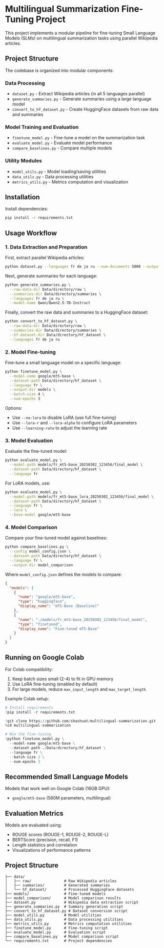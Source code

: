 # Multilingual Summarization Fine-Tuning Project

This project implements a modular pipeline for fine-tuning Small Language Models (SLMs) on multilingual summarization tasks using parallel Wikipedia articles.

## Project Structure

The codebase is organized into modular components:

### Data Processing
- `dataset.py` - Extract Wikipedia articles (in all 5 languages parallel)
- `generate_summaries.py` - Generate summaries using a large language model
- `convert_to_hf_dataset.py` - Create HuggingFace datasets from raw data and summaries

### Model Training and Evaluation
- `finetune_model.py` - Fine-tune a model on the summarization task
- `evaluate_model.py` - Evaluate model performance
- `compare_baselines.py` - Compare multiple models

### Utility Modules
- `model_utils.py` - Model loading/saving utilities
- `data_utils.py` - Data processing utilities
- `metrics_utils.py` - Metrics computation and visualization

## Installation

Install dependencies:

```bash
pip install -r requirements.txt
```

## Usage Workflow

### 1. Data Extraction and Preparation

First, extract parallel Wikipedia articles:

```bash
python dataset.py --languages fr de ja ru --num-documents 5000 --output-dir Data/directory/raw
```

Next, generate summaries for each language:

```bash
python generate_summaries.py \
  --raw-data-dir Data/directory/raw \
  --summaries-dir Data/directory/summaries \
  --languages fr de ja ru \
  --model-name Qwen/Qwen2.5-7B-Instruct
```

Finally, convert the raw data and summaries to a HuggingFace dataset:

```bash
python convert_to_hf_dataset.py \
  --raw-data-dir Data/directory/raw \
  --summaries-dir Data/directory/summaries \
  --hf-dataset-dir Data/directory/hf_dataset \
  --languages fr de ja ru
```

### 2. Model Fine-tuning

Fine-tune a small language model on a specific language:

```bash
python finetune_model.py \
  --model-name google/mt5-base \
  --dataset-path Data/directory/hf_dataset \
  --language fr \
  --output-dir models \
  --batch-size 4 \
  --num-epochs 3
```

Options:
- Use `--no-lora` to disable LoRA (use full fine-tuning)
- Use `--lora-r` and `--lora-alpha` to configure LoRA parameters
- Use `--learning-rate` to adjust the learning rate

### 3. Model Evaluation

Evaluate the fine-tuned model:

```bash
python evaluate_model.py \
  --model-path models/fr_mt5-base_20250302_123456/final_model \
  --dataset-path Data/directory/hf_dataset \
  --language fr
```

For LoRA models, use:
```bash
python evaluate_model.py \
  --model-path models/fr_mt5-base_lora_20250302_123456/final_model \
  --dataset-path Data/directory/hf_dataset \
  --language fr \
  --lora \
  --base-model google/mt5-base
```

### 4. Model Comparison

Compare your fine-tuned model against baselines:

```bash
python compare_baselines.py \
  --config model_config.json \
  --dataset-path Data/directory/hf_dataset \
  --language fr \
  --output-dir model_comparison
```

Where `model_config.json` defines the models to compare:

```json
{
  "models": [
    {
      "name": "google/mt5-base",
      "type": "huggingface",
      "display_name": "mT5-Base (Baseline)"
    },
    {
      "name": "./models/fr_mt5-base_20250302_123456/final_model",
      "type": "finetuned",
      "display_name": "Fine-tuned mT5-Base"
    }
  ]
}
```

## Running on Google Colab

For Colab compatibility:
1. Keep batch sizes small (2-4) to fit in GPU memory
2. Use LoRA fine-tuning (enabled by default)
3. For large models, reduce `max_input_length` and `max_target_length`

Example Colab setup:
```python
# Install requirements
!pip install -r requirements.txt

!git clone https://github.com/shashuat/multilingual-summarization.git
%cd multilingual-summarization

# Run the fine-tuning
!python finetune_model.py \
  --model-name google/mt5-base \
  --dataset-path ./Data/directory/hf_dataset \
  --language fr \
  --batch-size 2 \
  --num-epochs 3
```

## Recommended Small Language Models

Models that work well on Google Colab (16GB GPU):
- `google/mt5-base` (580M parameters, multilingual)


## Evaluation Metrics

Models are evaluated using:
- ROUGE scores (ROUGE-1, ROUGE-2, ROUGE-L)
- BERTScore (precision, recall, F1)
- Length statistics and correlation
- Visualizations of performance patterns

## Project Structure

```
├── data/
│   ├── raw/               # Raw Wikipedia articles
│   ├── summaries/         # Generated summaries
│   └── hf_dataset/        # Processed HuggingFace datasets
├── models/                # Fine-tuned models
├── model_comparison/      # Model comparison results
├── dataset.py             # Wikipedia data extraction script
├── generate_summaries.py  # Summary generation script
├── convert_to_hf_dataset.py # Dataset conversion script
├── model_utils.py         # Model utilities
├── data_utils.py          # Data processing utilities
├── metrics_utils.py       # Metrics computation utilities
├── finetune_model.py      # Fine-tuning script
├── evaluate_model.py      # Evaluation script
├── compare_baselines.py   # Model comparison script
└── requirements.txt       # Project dependencies
```